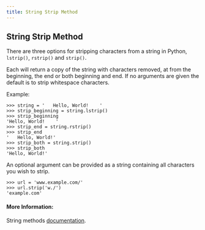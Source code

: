 ```yaml
---
title: String Strip Method
---
```

## String Strip Method

There are three options for stripping characters from a string in Python, `lstrip()`, `rstrip()` and `strip()`.

Each will return a copy of the string with characters removed, at from the beginning, the end or both beginning and end. If no arguments are given the default is to strip whitespace characters.

Example:

```
>>> string = '   Hello, World!    '
>>> strip_beginning = string.lstrip()
>>> strip_beginning
'Hello, World!    '
>>> strip_end = string.rstrip()
>>> strip_end
'   Hello, World!'
>>> strip_both = string.strip()
>>> strip_both
'Hello, World!'
```

An optional argument can be provided as a string containing all characters you wish to strip.

```
>>> url = 'www.example.com/'
>>> url.strip('w./')
'example.com'
```

#### More Information:
<!-- Please add any articles you think might be helpful to read before writing the article -->

String methods [documentation](https://docs.python.org/3/library/stdtypes.html#string-methods).
